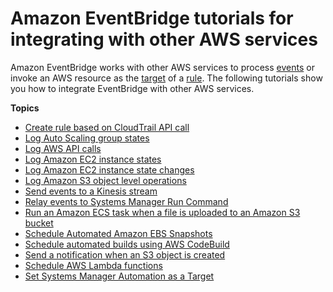 # Amazon EventBridge tutorials for integrating with other AWS services<a name="eb-aws-tutorials"></a>

Amazon EventBridge works with other AWS services to process [events](eb-events.md) or invoke an AWS resource as the [target](eb-targets.md) of a [rule](eb-rules.md)\. The following tutorials show you how to integrate EventBridge with other AWS services\.

**Topics**
+ [Create rule based on CloudTrail API call](eb-ct-api-tutorial.md)
+ [Log Auto Scaling group states](eb-log-as-group-state.md)
+ [Log AWS API calls](eb-log-api-call.md)
+ [Log Amazon EC2 instance states](eb-log-ec2-instance-state.md)
+ [Log Amazon EC2 instance state changes](eb-cloudwatch-logs-tutorial.md)
+ [Log Amazon S3 object level operations](eb-log-s3-data-events.md)
+ [Send events to a Kinesis stream](eb-relay-events-kinesis-stream.md)
+ [Relay events to Systems Manager Run Command](eb-ec2-run-command.md)
+ [Run an Amazon ECS task when a file is uploaded to an Amazon S3 bucket](eb-ecs-tutorial.md)
+ [Schedule Automated Amazon EBS Snapshots](eb-scheduled-snapshot.md)
+ [Schedule automated builds using AWS CodeBuild](eb-codebuild-tutorial.md)
+ [Send a notification when an S3 object is created](eb-s3-object-created-tutorial.md)
+ [Schedule AWS Lambda functions](eb-run-lambda-schedule.md)
+ [Set Systems Manager Automation as a Target](eb-ssm-automation-as-target.md)